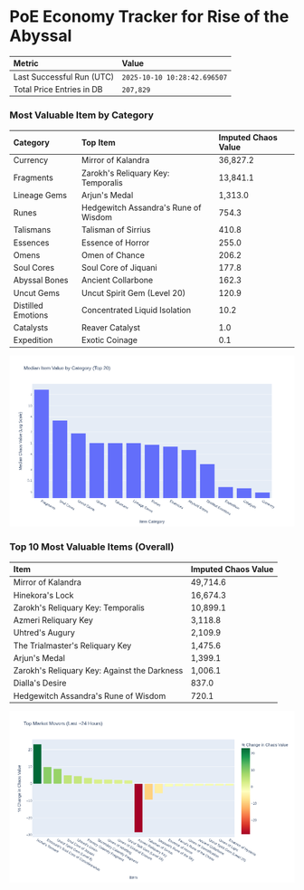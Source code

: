 # PoE Economy Tracker for Rise of the Abyssal

<!-- START_MAINTENANCE -->
| Metric | Value |
|:---|:---|
| Last Successful Run (UTC) | `2025-10-10 10:28:42.696507` |
| Total Price Entries in DB | `207,829` |

<!-- END_MAINTENANCE -->

<!-- START_DATAFRAME_DEBUG -->
<!-- END_DATAFRAME_DEBUG -->

<!-- START_CATEGORY_ANALYSIS -->
### Most Valuable Item by Category
| Category | Top Item | Imputed Chaos Value |
| :--- | :--- | :--- |
| Currency | Mirror of Kalandra | 36,827.2 |
| Fragments | Zarokh's Reliquary Key: Temporalis | 13,841.1 |
| Lineage Gems | Arjun's Medal | 1,313.0 |
| Runes | Hedgewitch Assandra's Rune of Wisdom | 754.3 |
| Talismans | Talisman of Sirrius | 410.8 |
| Essences | Essence of Horror | 255.0 |
| Omens | Omen of Chance | 206.2 |
| Soul Cores | Soul Core of Jiquani | 177.8 |
| Abyssal Bones | Ancient Collarbone | 162.3 |
| Uncut Gems | Uncut Spirit Gem (Level 20) | 120.9 |
| Distilled Emotions | Concentrated Liquid Isolation | 10.2 |
| Catalysts | Reaver Catalyst | 1.0 |
| Expedition | Exotic Coinage | 0.1 |


![Category Analysis Chart](charts/category_analysis.png)
<!-- END_ANALYSIS -->

<!-- START_ANALYSIS -->
### Top 10 Most Valuable Items (Overall)
| Item | Imputed Chaos Value |
| :--- | :--- |
| Mirror of Kalandra | 49,714.6 |
| Hinekora's Lock | 16,674.3 |
| Zarokh's Reliquary Key: Temporalis | 10,899.1 |
| Azmeri Reliquary Key | 3,118.8 |
| Uhtred's Augury | 2,109.9 |
| The Trialmaster's Reliquary Key | 1,475.6 |
| Arjun's Medal | 1,399.1 |
| Zarokh's Reliquary Key: Against the Darkness | 1,006.1 |
| Dialla's Desire | 837.0 |
| Hedgewitch Assandra's Rune of Wisdom | 720.1 |


![Market Movers Chart](charts/market_movers.png)
<!-- END_ANALYSIS -->
